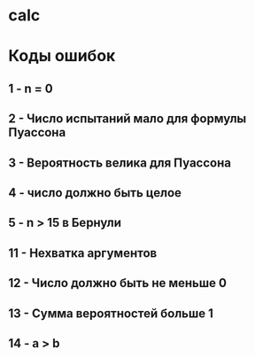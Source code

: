 # calc


# Коды ошибок
## 1 - n = 0
## 2 - Число испытаний мало для формулы Пуассона
## 3 - Вероятность велика для Пуассона
## 4 - число должно быть целое
## 5 - n > 15 в Бернули
## 11 - Нехватка аргументов
## 12 - Число должно быть не меньше 0
## 13 - Сумма вероятностей больше 1
## 14 - a > b
